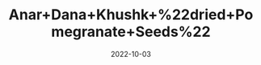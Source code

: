 ---
title: 'Anar+Dana+Khushk+%22dried+Pomegranate+Seeds%22'
date: '2022-10-03' 
metatag: '' 
inventory: '0' 
draft: false 
# meta description 
shortDescripton: 'The%ef%bf%bdAnardana%ef%bf%bdjuice+helps+in+treating+osteoarthritis%2c+by+slowing+the+deterioration+of+cartilage.+It+can+be+effective+in+increasing+blood+flow+to+the+heart'
description: 'Spices'
longdescription: ''
featured: True
# product Price
price: '150.0'
# Product Short Description
shortDescription: 'The%ef%bf%bdAnardana%ef%bf%bdjuice+helps+in+treating+osteoarthritis%2c+by+slowing+the+deterioration+of+cartilage.+It+can+be+effective+in+increasing+blood+flow+to+the+heart'
productID: '584C59AF-9F2A-ED11-9968-005056B3A416'
type: 'products'
category: 'Spices' 
thumnailproduct: 'https://eraconnect.blob.core.windows.net/product-images/aminsaddiquidawakhana/584C59AF-9F2A-ED11-9968-005056B3A416.webp' 
images:
  - image: 'https://eraconnect.blob.core.windows.net/product-images/aminsaddiquidawakhana/584C59AF-9F2A-ED11-9968-005056B3A416.webp'  
Variants:
---